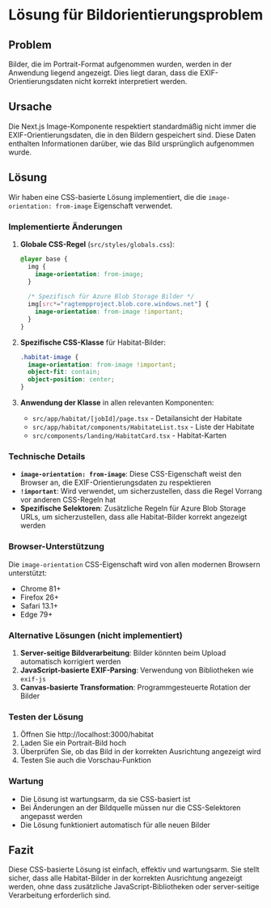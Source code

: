 # Lösung für Bildorientierungsproblem

## Problem
Bilder, die im Portrait-Format aufgenommen wurden, werden in der Anwendung liegend angezeigt. Dies liegt daran, dass die EXIF-Orientierungsdaten nicht korrekt interpretiert werden.

## Ursache
Die Next.js Image-Komponente respektiert standardmäßig nicht immer die EXIF-Orientierungsdaten, die in den Bildern gespeichert sind. Diese Daten enthalten Informationen darüber, wie das Bild ursprünglich aufgenommen wurde.

## Lösung
Wir haben eine CSS-basierte Lösung implementiert, die die `image-orientation: from-image` Eigenschaft verwendet.

### Implementierte Änderungen

1. **Globale CSS-Regel** (`src/styles/globals.css`):
   ```css
   @layer base {
     img {
       image-orientation: from-image;
     }
     
     /* Spezifisch für Azure Blob Storage Bilder */
     img[src*="ragtempproject.blob.core.windows.net"] {
       image-orientation: from-image !important;
     }
   }
   ```

2. **Spezifische CSS-Klasse** für Habitat-Bilder:
   ```css
   .habitat-image {
     image-orientation: from-image !important;
     object-fit: contain;
     object-position: center;
   }
   ```

3. **Anwendung der Klasse** in allen relevanten Komponenten:
   - `src/app/habitat/[jobId]/page.tsx` - Detailansicht der Habitate
   - `src/app/habitat/components/HabitateList.tsx` - Liste der Habitate
   - `src/components/landing/HabitatCard.tsx` - Habitat-Karten

### Technische Details

- **`image-orientation: from-image`**: Diese CSS-Eigenschaft weist den Browser an, die EXIF-Orientierungsdaten zu respektieren
- **`!important`**: Wird verwendet, um sicherzustellen, dass die Regel Vorrang vor anderen CSS-Regeln hat
- **Spezifische Selektoren**: Zusätzliche Regeln für Azure Blob Storage URLs, um sicherzustellen, dass alle Habitat-Bilder korrekt angezeigt werden

### Browser-Unterstützung

Die `image-orientation` CSS-Eigenschaft wird von allen modernen Browsern unterstützt:
- Chrome 81+
- Firefox 26+
- Safari 13.1+
- Edge 79+

### Alternative Lösungen (nicht implementiert)

1. **Server-seitige Bildverarbeitung**: Bilder könnten beim Upload automatisch korrigiert werden
2. **JavaScript-basierte EXIF-Parsing**: Verwendung von Bibliotheken wie `exif-js`
3. **Canvas-basierte Transformation**: Programmgesteuerte Rotation der Bilder

### Testen der Lösung

1. Öffnen Sie http://localhost:3000/habitat
2. Laden Sie ein Portrait-Bild hoch
3. Überprüfen Sie, ob das Bild in der korrekten Ausrichtung angezeigt wird
4. Testen Sie auch die Vorschau-Funktion

### Wartung

- Die Lösung ist wartungsarm, da sie CSS-basiert ist
- Bei Änderungen an der Bildquelle müssen nur die CSS-Selektoren angepasst werden
- Die Lösung funktioniert automatisch für alle neuen Bilder

## Fazit

Diese CSS-basierte Lösung ist einfach, effektiv und wartungsarm. Sie stellt sicher, dass alle Habitat-Bilder in der korrekten Ausrichtung angezeigt werden, ohne dass zusätzliche JavaScript-Bibliotheken oder server-seitige Verarbeitung erforderlich sind. 